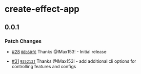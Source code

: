 # create-effect-app

## 0.0.1

### Patch Changes

- [#28](https://github.com/Effect-TS/examples/pull/28) [`08b60f0`](https://github.com/Effect-TS/examples/commit/08b60f058fe15fc8d17d2820bbcf02abe331cbdc) Thanks @IMax153! - Initial release

- [#31](https://github.com/Effect-TS/examples/pull/31) [`935213f`](https://github.com/Effect-TS/examples/commit/935213f903ccc38c91ad8a7df078a9fe4a69b73b) Thanks @IMax153! - add additional cli options for controlling features and configs
